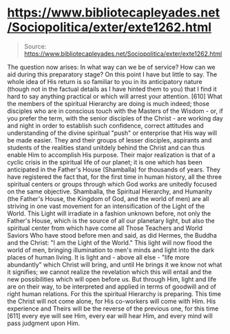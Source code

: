 # https://www.bibliotecapleyades.net/Sociopolitica/exter/exte1262.html

> Source: https://www.bibliotecapleyades.net/Sociopolitica/exter/exte1262.html

The question now arises: In what way can we be of service? How can we aid during this preparatory stage?
On this point I have but little to say. The whole idea of His return is so familiar to you in its anticipatory nature (though not in the factual details as I have hinted them to you) that I find it hard to say anything practical or which will arrest your attention. [610]
What the members of the spiritual Hierarchy are doing is much indeed; those disciples who are in conscious touch with the Masters of the Wisdom - or, if you prefer the term, with the senior disciples of the Christ - are working day and night in order to establish such confidence, correct attitudes and understanding of the divine spiritual "push" or enterprise that His way will be made easier. They and their groups of lesser disciples, aspirants and students of the realities stand unitdely behind the Christ and can thus enable Him to accomplish His purpose. Their major realization is that of a cyclic crisis in the spiritual life of our planet; it is one which has been anticipated in the Father's House (Shamballa) for thousands of years. They have registered the fact that, for the first time in human history, all the three spiritual centers or groups through which God works are unitedly focused on the same objective. Shamballa, the Spiritual Hierarchy, and Humanity (the Father's House, the Kingdom of God, and the world of men) are all striving in one vast movement for an intensification of the Light of the World. This Light will irradiate in a fashion unknown before, not only the Father's House, which is the source of all our planetary light, but also the spiritual center from which have come all Those Teachers and World Saviors Who have stood before men and said, as did Hermes, the Buddha and the Christ: "I am the Light of the World." This light will now flood the world of men, bringing illumination to men's minds and light into the dark places of human living.
It is light and - above all else - "life more abundantly" which Christ will bring, and until He brings it we know not what it signifies; we cannot realize the revelation which this will entail and the new possibilities which will open before us. But through Him, light and life are on their way, to be interpreted and applied in terms of goodwill and of right human relations. For this the spiritual Hierarchy is preparing. This time the Christ will not come alone, for His co-workers will come with Him. His experience and Theirs will be the reverse of the previous one, for this time [611] every eye will see Him, every ear will hear Him, and every mind will pass judgment upon Him.

